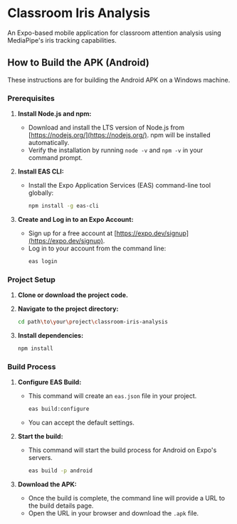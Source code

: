 # Classroom Iris Analysis

An Expo-based mobile application for classroom attention analysis using MediaPipe's iris tracking capabilities.

## How to Build the APK (Android)

These instructions are for building the Android APK on a Windows machine.

### Prerequisites

1.  **Install Node.js and npm:**
    *   Download and install the LTS version of Node.js from [https://nodejs.org/](https://nodejs.org/). npm will be installed automatically.
    *   Verify the installation by running `node -v` and `npm -v` in your command prompt.

2.  **Install EAS CLI:**
    *   Install the Expo Application Services (EAS) command-line tool globally:
        ```bash
        npm install -g eas-cli
        ```

3.  **Create and Log in to an Expo Account:**
    *   Sign up for a free account at [https://expo.dev/signup](https://expo.dev/signup).
    *   Log in to your account from the command line:
        ```bash
        eas login
        ```

### Project Setup

1.  **Clone or download the project code.**

2.  **Navigate to the project directory:**
    ```bash
    cd path\to\your\project\classroom-iris-analysis
    ```

3.  **Install dependencies:**
    ```bash
    npm install
    ```

### Build Process

1.  **Configure EAS Build:**
    *   This command will create an `eas.json` file in your project.
        ```bash
        eas build:configure
        ```
    *   You can accept the default settings.

2.  **Start the build:**
    *   This command will start the build process for Android on Expo's servers.
        ```bash
        eas build -p android
        ```

3.  **Download the APK:**
    *   Once the build is complete, the command line will provide a URL to the build details page.
    *   Open the URL in your browser and download the `.apk` file.
